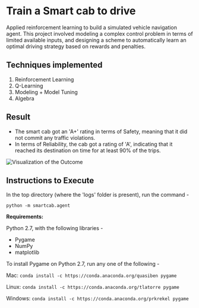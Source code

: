 Train a Smart cab to drive
=====================

Applied reinforcement learning to build a simulated vehicle navigation agent. This project involved modeling a complex control problem in terms of limited available inputs, and designing a scheme to automatically learn an optimal driving strategy based on rewards and penalties.

Techniques implemented
-----------------------------------

1. Reinforcement Learning
2.  Q-Learning
3. Modeling + Model Tuning
4. Algebra

Result
---------

- The smart cab got an 'A+' rating in terms of Safety, meaning that it did not commit any traffic violations.
- In terms of Reliability, the cab got a rating of 'A', indicating that it reached its destination on time for at least 90% of the trips.

![Visualization of the Outcome](/outcome.png)

Instructions to Execute
--------------------------------

In the top directory (where the 'logs' folder is present), run the command - 

    python -m smartcab.agent

**Requirements:**

Python 2.7, with the following libraries - 
- Pygame
- NumPy
- matplotlib

To install Pygame on Python 2.7, run any one of the following - 

Mac: `conda install -c https://conda.anaconda.org/quasiben pygame`

Linux: `conda install -c https://conda.anaconda.org/tlatorre pygame`

Windows: `conda install -c https://conda.anaconda.org/prkrekel pygame`